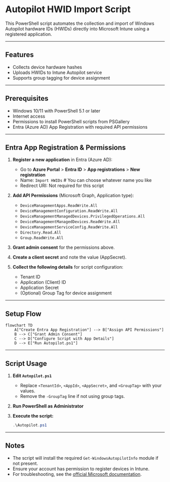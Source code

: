 # Autopilot HWID Import Script

This PowerShell script automates the collection and import of Windows Autopilot hardware IDs (HWIDs) directly into Microsoft Intune using a registered application.

---

## Features
- Collects device hardware hashes
- Uploads HWIDs to Intune Autopilot service
- Supports group tagging for device assignment

---

## Prerequisites
- Windows 10/11 with PowerShell 5.1 or later
- Internet access
- Permissions to install PowerShell scripts from PSGallery
- Entra (Azure AD) App Registration with required API permissions

---

## Entra App Registration & Permissions

1. **Register a new application** in Entra (Azure AD):
    - Go to **Azure Portal** > **Entra ID** > **App registrations** > **New registration**
    - Name: `Import HWIDs` # You can choose whatever name you like
    - Redirect URI: Not required for this script

2. **Add API Permissions** (Microsoft Graph, Application type):

    - `DeviceManagementApps.ReadWrite.All`
    - `DeviceManagementConfiguration.ReadWrite.All`
    - `DeviceManagementManagedDevices.PrivilegedOperations.All`
    - `DeviceManagementManagedDevices.ReadWrite.All`
    - `DeviceManagementServiceConfig.ReadWrite.All`
    - `Directory.Read.All`
    - `Group.ReadWrite.All`

3. **Grant admin consent** for the permissions above.

4. **Create a client secret** and note the value (AppSecret).

5. **Collect the following details** for script configuration:
    - Tenant ID
    - Application (Client) ID
    - Application Secret
    - (Optional) Group Tag for device assignment

---

## Setup Flow

```mermaid
flowchart TD
    A["Create Entra App Registration"] --> B["Assign API Permissions"]
    B --> C["Grant Admin Consent"]
    C --> D["Configure Script with App Details"]
    D --> E["Run Autopilot.ps1"]
```

---

## Script Usage

1. **Edit `Autopilot.ps1`**
    - Replace `<TenantId>`, `<AppId>`, `<AppSecret>`, and `<GroupTag>` with your values.
    - Remove the `-GroupTag` line if not using group tags.

2. **Run PowerShell as Administrator**

3. **Execute the script:**
    ```powershell
    .\Autopilot.ps1
    ```

---

## Notes
- The script will install the required `Get-WindowsAutopilotInfo` module if not present.
- Ensure your account has permission to register devices in Intune.
- For troubleshooting, see the [official Microsoft documentation](https://docs.microsoft.com/mem/autopilot/add-devices). 